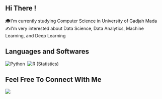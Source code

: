 ## Hi There !

🎓I'm currently studying Computer Science in University of Gadjah Mada\
✍️I'm very interested about Data Science, Data Analytics, Machine Learning, and Deep Learning

## Languages and Softwares
![Python](https://img.shields.io/badge/-Python-05122A?style=flat&logo=python)&nbsp;
![R (Statistics)](https://img.shields.io/badge/-R-05122A?style=flat&logo=R&logoColor=276DC3)

## Feel Free To Connect WIth Me
<a href="https://www.linkedin.com/in/emmanuelbayu/"><img src="https://img.shields.io/badge/-Emmanuel%20Bayu%20-0077B5?style=flat&logo=Linkedin&logoColor=white"/></a>


